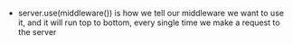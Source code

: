 - server.use(middleware()) is how we tell our middleware we want
  to use it, and it will run top to bottom, every single time we make a request to the server
